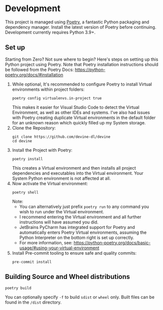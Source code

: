 # Development

This project is managed using [Poetry](https://python-poetry.org), a fantastic Python packaging and dependency manager.
Install the latest version of Poetry before continuing. Development currently requires Python 3.9+.

## Set up

Starting from Zero? Not sure where to begin? Here's steps on setting up this Python project using Poetry. Note that
Poetry installation instructions should be followed from the Poetry Docs: https://python-poetry.org/docs/#installation

1. While optional, It's recommended to configure Poetry to install Virtual environments within project folders:
    ```shell
    poetry config virtualenvs.in-project true
    ```
    This makes it easier for Visual Studio Code to detect the Virtual Environment, as well as other IDEs and systems.
    I've also had issues with Poetry creating duplicate Virtual environments in the default folder for an unknown
    reason which quickly filled up my System storage.
2. Clone the Repository:
    ```shell
    git clone https://github.com/devine-dl/devine
    cd devine
    ```
3. Install the Project with Poetry:
    ```shell
    poetry install
    ```
    This creates a Virtual environment and then installs all project dependencies and executables into the Virtual
    environment. Your System Python environment is not affected at all.
4. Now activate the Virtual environment:
    ```shell
    poetry shell
    ```
    Note:
    - You can alternatively just prefix `poetry run` to any command you wish to run under the Virtual environment.
    - I recommend entering the Virtual environment and all further instructions will have assumed you did.
    - JetBrains PyCharm has integrated support for Poetry and automatically enters Poetry Virtual environments, assuming
      the Python Interpreter on the bottom right is set up correctly.
    - For more information, see: https://python-poetry.org/docs/basic-usage/#using-your-virtual-environment
5. Install Pre-commit tooling to ensure safe and quality commits:
    ```shell
    pre-commit install
    ```

## Building Source and Wheel distributions

    poetry build

You can optionally specify `-f` to build `sdist` or `wheel` only.
Built files can be found in the `/dist` directory.
